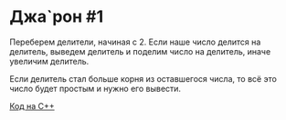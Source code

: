 # Джа`рон #1

Переберем делители, начиная с 2. Если наше число делится на делитель, выведем делитель и поделим число на делитель, иначе увеличим делитель.

Если делитель стал больше корня из оставшегося числа, то всё это число будет простым и нужно его вывести.

[Код на C++](https://github.com/nsychev/ugrasu-olymp-2017/blob/master/personal/F/code.cpp)
